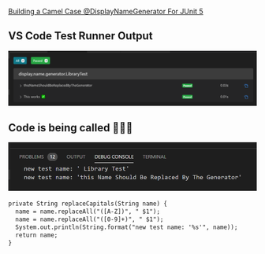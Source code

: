 [Building a Camel Case @DisplayNameGenerator For JUnit 5](https://leeturner.me/posts/building-a-camel-case-junit5-displaynamegenerator/)

## VS Code Test Runner Output

![](readme-resources/2020-03-06-14-10-02.png)

## Code is being called 🤔🤷‍♂️

![](readme-resources/2020-03-06-14-10-52.png)

```
private String replaceCapitals(String name) {
  name = name.replaceAll("([A-Z])", " $1");
  name = name.replaceAll("([0-9]+)", " $1");
  System.out.println(String.format("new test name: '%s'", name));
  return name;
}
```